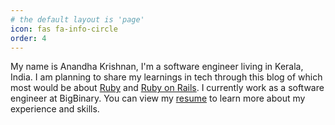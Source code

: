 ```yaml
---
# the default layout is 'page'
icon: fas fa-info-circle
order: 4
---
```


My name is Anandha Krishnan, I'm a software engineer living in Kerala, India. I am planning to share my learnings in tech through this blog of which most would be about [Ruby](https://www.ruby-lang.org/en/) and [Ruby on Rails](https://rubyonrails.org/). I currently work as a software engineer at BigBinary. You can view my <a href="/assets/resume.pdf" target="_blank">resume</a> to learn more about my experience and skills.
